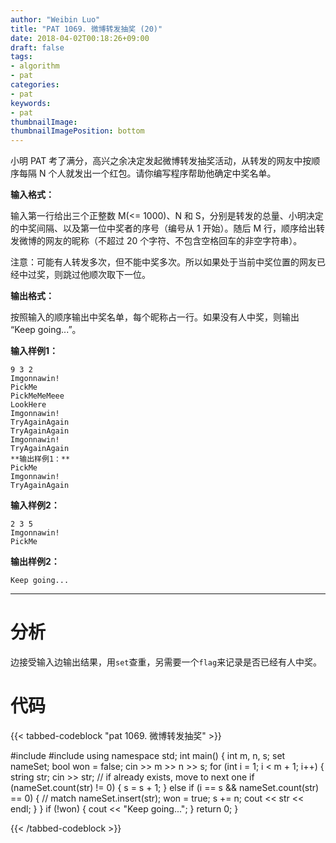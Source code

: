 ```yaml
---
author: "Weibin Luo"
title: "PAT 1069. 微博转发抽奖 (20)"
date: 2018-04-02T00:18:26+09:00
draft: false
tags:
- algorithm
- pat
categories:
- pat
keywords:
- pat
thumbnailImage:
thumbnailImagePosition: bottom
---
```


小明 PAT 考了满分，高兴之余决定发起微博转发抽奖活动，从转发的网友中按顺序每隔 N 个人就发出一个红包。请你编写程序帮助他确定中奖名单。
<!--more-->

**输入格式：**

输入第一行给出三个正整数 M(<= 1000)、N 和 S，分别是转发的总量、小明决定的中奖间隔、以及第一位中奖者的序号（编号从 1 开始）。随后 M 行，顺序给出转发微博的网友的昵称（不超过 20 个字符、不包含空格回车的非空字符串）。

注意：可能有人转发多次，但不能中奖多次。所以如果处于当前中奖位置的网友已经中过奖，则跳过他顺次取下一位。

**输出格式：**

按照输入的顺序输出中奖名单，每个昵称占一行。如果没有人中奖，则输出 “Keep going...”。

**输入样例1：**
```
9 3 2
Imgonnawin!
PickMe
PickMeMeMeee
LookHere
Imgonnawin!
TryAgainAgain
TryAgainAgain
Imgonnawin!
TryAgainAgain
**输出样例1：**
PickMe
Imgonnawin!
TryAgainAgain
```
**输入样例2：**
```
2 3 5
Imgonnawin!
PickMe
```
**输出样例2：**
```
Keep going...
```

---

# 分析

边接受输入边输出结果，用`set`查重，另需要一个`flag`来记录是否已经有人中奖。

# 代码

{{< tabbed-codeblock "pat 1069. 微博转发抽奖" >}}
<!-- tab cpp -->
#include <iostream>
#include <set>
using namespace std;
int main() {
    int m, n, s;
    set<string> nameSet;
    bool won = false;
    cin >> m >> n >> s;
    for (int i = 1; i < m + 1; i++) {
        string str;
        cin >> str;
        // if already exists, move to next one
        if (nameSet.count(str) != 0) {
            s = s + 1;
        } else if (i == s && nameSet.count(str) == 0) {
            // match
            nameSet.insert(str);
            won = true;
            s += n;
            cout << str << endl;
        }
    }
    if (!won) {
        cout << "Keep going...";
    }
    return 0;
}
<!-- endtab -->
{{< /tabbed-codeblock >}}
